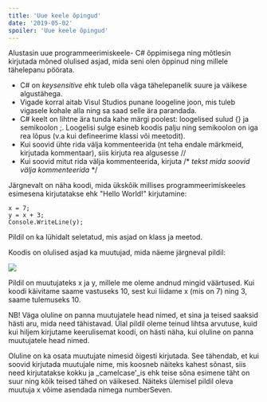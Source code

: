 ```yaml
---
title: 'Uue keele õpingud'
date: '2019-05-02'
spoiler: 'Uue keele õpingud'
---
```


Alustasin uue programmeerimiskeele- C# õppimisega ning mõtlesin kirjutada mõned olulised asjad, mida seni olen õppinud ning millele tähelepanu pöörata.

- C# on _keysensitive_ ehk tuleb olla väga tähelepanelik suure ja väikese algustähega.
- Vigade korral aitab Visul Studios punane loogeline joon, mis tuleb vigasele kohale alla ning sa saad selle ära parandada.
- C# keelt on lihtne ära tunda kahe märgi poolest: loogelised sulud {} ja semikoolon ;. Loogelisi sulge esineb koodis palju ning semikoolon on iga rea lõpus (v.a kui defineerime klassi või meetodit).
- Kui soovid ühte rida välja kommenteerida (nt teha endale märkmeid, kirjutada kommentaar), siis kirjuta rea algusesse //
- Kui soovid mitut rida välja kommenteerida, kirjuta /\* _tekst mida soovid välja kommenteerida_ \*/

Järgnevalt on näha koodi, mida ükskõik millises programmeerimiskeeles esimesena kirjutatakse ehk "Hello World!" kirjutamine:

```
x = 7;
y = x + 3;
Console.WriteLine(y);
```

Pildil on ka lühidalt seletatud, mis asjad on klass ja meetod.

Koodis on olulised asjad ka muutujad, mida näeme järgneval pildil:

![](http://52.28.251.54/wp-content/uploads/2019/05/image-1.png)

Pildil on muutujateks x ja y, millele me oleme andnud mingid väärtused. Kui koodi käivitame saame vastuseks 10, sest kui liidame x (mis on 7) ning 3, saame tulemuseks 10.

NB! Väga oluline on panna muutujatele head nimed, et sina ja teised saaksid hästi aru, mida need tähistavad. Ülal pildil oleme teinud lihtsa arvutuse, kuid kui hiljem kirjutame keerulisemat koodi, on hästi näha, kui oluline on panna muutujatele head nimed.

Oluline on ka osata muutujate nimesid õigesti kirjutada. See tähendab, et kui soovid kirjutada muutujale nime, mis koosneb näiteks kahest sõnast, siis need kirjutatakse kokku ja \_camelcase'\_is ehk teise sõna esimene täht on suur ning kõik teised tähed on väikesed. Näiteks ülemisel pildil oleva muutuja x võime asendada nimega numberSeven.
